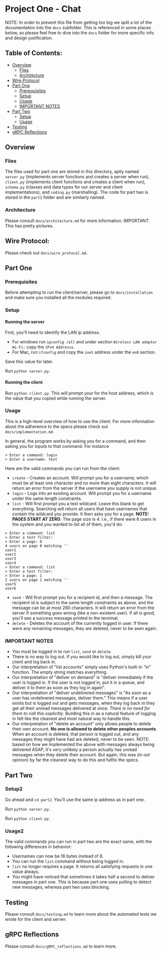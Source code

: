 # Project One - Chat

NOTE: In order to prevent this file from getting _too_ big we split a lot of the documentation into the `docs` subfolder. This is referenced in some places below, so please feel free to dive into the `docs` folder for more specific info and design justification.

## Table of Contents:

- [Overview](#overview)
  - [Files](#files)
  - [Architecture](#architecture)
- [Wire Protocol](#wire-protocol)
- [Part One](#part-one)
  - [Prerequisites](#prerequisites)
  - [Setup](#setup)
  - [Usage](#usage)
  - [IMPORTANT NOTES](#important-notes)
- [Part Two](#part-two)
  - [Setup](#setup2)
  - [Usage](#usage2)
- [Testing](#testing)
- [gRPC Reflections](#grpc-reflections)

## Overview

### Files

The files used for part one are stored in this directory, aptly named `server.py` (implements server functions and creates a server when run), `client.py` (implements client functions and creates a client when run), `schema.py` (classes and data types for our server and client implementations), and `coding.py` (marshalling). The code for part two is stored in the `part2` folder and are similarly named.  

### Architecture

Please consult `docs/architecture.md` for more information. IMPORTANT: This has pretty pictures.

## Wire Protocol:

Please check out `docs/wire_protocol.md`.

## Part One

### Prerequisites

Before attempting to run the client/server, please go to `docs/installation` and make sure you installed all the modules required.

### Setup

#### Running the server

First, you'll need to identify the LAN ip address.

- For windows run `ipconfig /all` and under section `Wireless LAN adapter Wi-Fi:` copy the `IPv4 Addresss`.
- For Mac, run `ifconfig` and copy the `inet` address under the `en0` section.

Save this value for later.

Run `python server.py`.

#### Running the client

Run `python client.py`. This will prompt your for the host address, which is the value that you copied while running the server.

### Usage

This is a high-level overview of how to use the client. For more information about the adherence to the specs please check out `docs/implementation.md`.

In general, the program works by asking you for a command, and then asking you for inputs to that command. For instance

```
> Enter a command: login
> Enter a username: test
```

Here are the valid commands you can run from the client:

- `create` - Creates an account. Will prompt you for a username, which must be at least one character and no more than eight characters. It will return an error from the server if the username you supply is not unique.
- `login` - Logs into an existing account. Will prompt you for a username under the same length constraints.
- `list` - Will first prompt you a text wildcard. Leave this blank to get everything. Searching will return all users that have usernames that contain the wildcard you provide. It then asks you for a page. **NOTE: PAGES START AT ZERO**. The page size is 4. I.e., if there were 6 users in the system and you wanted to list all of them, you'd do:

```
> Enter a command: list
> Enter a text filter:
> Enter a page: 0
4 users on page 0 matching ''
user1
user2
user3
user4
> Enter a command: list
> Enter a text filter:
> Enter a page: 1
2 users on page 1 matching ''
user5
user6
```

- `send` - Will first prompt you for a recipient id, and then a message. The recipient id is subject to the same length constraints as above, and the message can be at most 280 characters. It will return an error from the server if something goes wrong (like a non-existent user). If all is good, you'll see a success message printed to the terminal.
- `delete` - Deletes the account of the currently logged in user. If there were any remaining messages, they are deleted, never to be seen again.

### IMPORTANT NOTES

- You must be logged in to run `list`, `send` or `delete`.
- There is no way to log out. If you would like to log out, simply kill your client and log back in.
- Our interpretation of "list accounts" simply uses Python's built-in "in" function. The empty string matches everything.
- Our interpretation of "deliver on demand" is "deliver immediately if the user is logged in. If the user is not logged in, put it in a queue, and deliver it to them as soon as they log in again".
- Our interpretation of "deliver undelivered messages" is "As soon as a user has undelivered messages, deliver them." This means if a user exists but is logged out and gets messages, when they log back in they get all their unread messages delivered at once. _There is no need for them to call this explicitly_. Building this in as a natural feature of logging in felt like the cleanest and most natural way to handle this.
- Our interpretation of "delete an account" only allows people to delete their own account. **No one is allowed to delete other peoples accounts**. When an account is deleted, that person is logged out, and any messages they might have had are deleted, never to be seen. NOTE: based on how we implemented the above with messages always being delivered ASAP, it's very unlikely a person actually has unread messages when they delete their account. But again, this was (in out opinion) by far the cleanest way to do this and fulfils the specs.

## Part Two

### Setup2

Go ahead and `cd part2`. You'll use the same ip address as in part one.

Run `python server.py`.

Run `python client.py`.

### Usage2

The valid commands you can run in part two are the exact same, with the following differences in behavior:

- Usernames can now be 16 bytes instead of 8.
- You can run the `list` command without being logged in.
- `list` no longer requires a page. It returns all satisfying requests in one value always.
- You might have noticed that sometimes it takes half a second to deliver messages in part one. This is because part one uses polling to detect new messages, whereas part two uses blocking.

## Testing

Please consult `docs/testing.md` to learn more about the automated tests we wrote for the client and server.

## gRPC Reflections

Please consult `docs/gRPC_reflections.md` to learn more.
